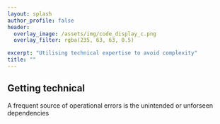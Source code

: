 ```yaml
---
layout: splash
author_profile: false
header:
  overlay_image: /assets/img/code_display_c.png
  overlay_filter: rgba(235, 63, 63, 0.5)

excerpt: "Utilising technical expertise to avoid complexity"
title: ""
---
```


## Getting technical

A frequent source of operational errors is the unintended or unforseen dependencies 